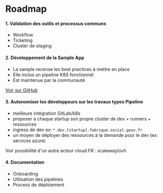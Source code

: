 # Roadmap

#### 1. Validation des outils et processus communs

- Workflow
- Ticketing
- Cluster de staging

#### 2. Développement de la Sample App

- La sample recense les best practices à mettre en place
- Elle inclus un pipeline K8S fonctionnel
- Est maintenue par la communauté

[Voir sur GitHub](https://github.com/SocialGouv/sample-next-app)

#### 3. Autonomiser les développeurs sur les travaux types Pipeline

- meilleure intégration GitLab/k8s
- proposer a chaque startup son propre cluster de dev + runners + ressources
- ingress de dev ex: `*.dev.[startup].fabrique.social.gouv.fr`
- un moyen de déployer des ressources à la demande pour le dev (ex: services azure)

Voir possibilité d'un autre acteur cloud FR : scaleway/ovh

#### 4. Documentation

- Onboarding
- Utilisation des pipelines
- Process de déploiement

